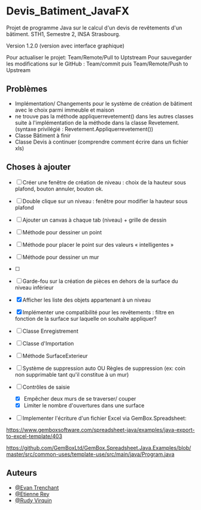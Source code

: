 # Devis_Batiment_JavaFX

Projet de programme Java sur le calcul d'un devis de revêtements d'un bâtiment. STH1, Semestre 2, INSA Strasbourg.

Version 1.2.0 (version avec interface graphique)

Pour actualiser le projet: Team/Remote/Pull to Uptstream
Pour sauvegarder les modifications sur le GitHub : Team/commit puis Team/Remote/Push to Upstream 


## Problèmes

- Implémentation/ Changements pour le système de création de bâtiment avec le choix parmi immeuble et maison
- ne trouve pas la méthode appliquerrevetement() dans les autres classes suite à l'implémentation de la méthode dans la classe Revetement.(syntaxe privilégié : Revetement.Appliquerrevetement())
- Classe Bâtiment à finir
- Classe Devis à continuer (comprendre comment écrire dans un fichier xls)

## Choses à ajouter

- [ ] Créer une fenêtre de création de niveau : choix de la hauteur sous plafond, bouton annuler, bouton ok.
- [ ] Double clique sur un niveau : fenêtre pour modifier la hauteur sous plafond
- [ ] Ajouter un canvas à chaque tab (niveau) + grille de dessin
- [ ] Méthode pour dessiner un point
- [ ] Méthode pour placer le point sur des valeurs « intelligentes »
- [ ] Méthode pour dessiner un mur
- [ ] 
- [ ] Garde-fou sur la création de pièces en dehors de la surface du niveau inférieur

- [x] Afficher les liste des objets appartenant à un niveau
- [x] Implémenter une compatibilité pour les revêtements : filtre en fonction de la surface sur laquelle on souhaite appliquer?
- [ ] Classe Enregistrement
- [ ] Classe d'Importation
- [ ] Méthode SurfaceExterieur
- [ ] Système de suppression auto OU Règles de suppression (ex: coin non supprimable tant qu'il constitue à un mur)
- [ ] Contrôles de saisie
    - [x] Empêcher deux murs de se traverser/ couper
    - [x] Limiter le nombre d'ouvertures dans une surface
- [ ] Implementer l'écriture d'un fichier Excel via GemBox.Spreadsheet:

https://www.gemboxsoftware.com/spreadsheet-java/examples/java-export-to-excel-template/403

https://github.com/GemBoxLtd/GemBox.Spreadsheet.Java.Examples/blob/master/src/common-uses/template-use/src/main/java/Program.java

## Auteurs


- [@Evan Trenchant](https://github.com/EvanTrenchant)
- [@Etienne Rey](https://github.com/erey01)
- [@Rudy Virquin](https://github.com/Lypris)
